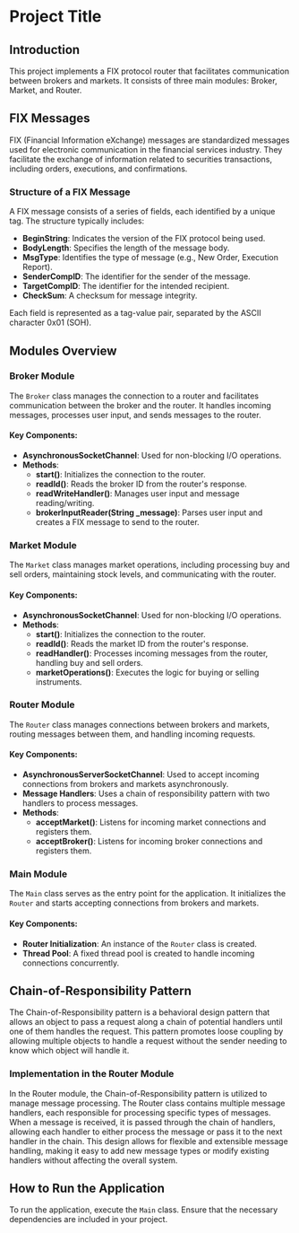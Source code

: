 # Project Title

## Introduction
This project implements a FIX protocol router that facilitates communication between brokers and markets. It consists of three main modules: Broker, Market, and Router.

## FIX Messages

FIX (Financial Information eXchange) messages are standardized messages used for electronic communication in the financial services industry. They facilitate the exchange of information related to securities transactions, including orders, executions, and confirmations.

### Structure of a FIX Message

A FIX message consists of a series of fields, each identified by a unique tag. The structure typically includes:
- **BeginString**: Indicates the version of the FIX protocol being used.
- **BodyLength**: Specifies the length of the message body.
- **MsgType**: Identifies the type of message (e.g., New Order, Execution Report).
- **SenderCompID**: The identifier for the sender of the message.
- **TargetCompID**: The identifier for the intended recipient.
- **CheckSum**: A checksum for message integrity.

Each field is represented as a tag-value pair, separated by the ASCII character 0x01 (SOH).

## Modules Overview

### Broker Module
The `Broker` class manages the connection to a router and facilitates communication between the broker and the router. It handles incoming messages, processes user input, and sends messages to the router.

#### Key Components:
- **AsynchronousSocketChannel**: Used for non-blocking I/O operations.
- **Methods**:
  - **start()**: Initializes the connection to the router.
  - **readId()**: Reads the broker ID from the router's response.
  - **readWriteHandler()**: Manages user input and message reading/writing.
  - **brokerInputReader(String _message)**: Parses user input and creates a FIX message to send to the router.

### Market Module
The `Market` class manages market operations, including processing buy and sell orders, maintaining stock levels, and communicating with the router.

#### Key Components:
- **AsynchronousSocketChannel**: Used for non-blocking I/O operations.
- **Methods**:
  - **start()**: Initializes the connection to the router.
  - **readId()**: Reads the market ID from the router's response.
  - **readHandler()**: Processes incoming messages from the router, handling buy and sell orders.
  - **marketOperations()**: Executes the logic for buying or selling instruments.

### Router Module
The `Router` class manages connections between brokers and markets, routing messages between them, and handling incoming requests.

#### Key Components:
- **AsynchronousServerSocketChannel**: Used to accept incoming connections from brokers and markets asynchronously.
- **Message Handlers**: Uses a chain of responsibility pattern with two handlers to process messages.
- **Methods**:
  - **acceptMarket()**: Listens for incoming market connections and registers them.
  - **acceptBroker()**: Listens for incoming broker connections and registers them.

### Main Module
The `Main` class serves as the entry point for the application. It initializes the `Router` and starts accepting connections from brokers and markets.

#### Key Components:
- **Router Initialization**: An instance of the `Router` class is created.
- **Thread Pool**: A fixed thread pool is created to handle incoming connections concurrently.

## Chain-of-Responsibility Pattern

The Chain-of-Responsibility pattern is a behavioral design pattern that allows an object to pass a request along a chain of potential handlers until one of them handles the request. This pattern promotes loose coupling by allowing multiple objects to handle a request without the sender needing to know which object will handle it.

### Implementation in the Router Module

In the Router module, the Chain-of-Responsibility pattern is utilized to manage message processing. The Router class contains multiple message handlers, each responsible for processing specific types of messages. When a message is received, it is passed through the chain of handlers, allowing each handler to either process the message or pass it to the next handler in the chain. This design allows for flexible and extensible message handling, making it easy to add new message types or modify existing handlers without affecting the overall system.

## How to Run the Application
To run the application, execute the `Main` class. Ensure that the necessary dependencies are included in your project.


